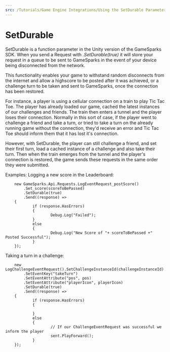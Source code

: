 ```yaml
---
src: /Tutorials/Game Engine Integrations/Using the SetDurable Parameter.md
---
```


# SetDurable

SetDurable is a function parameter in the Unity version of the GameSparks SDK. When you send a Request with *.SetDurable(true)* it will store your request in a queue to be sent to GameSparks in the event of your device being disconnected from the network.

This functionality enables your game to withstand random disconnects from the internet and allow a highscore to be posted after it was achieved, or a challenge turn to be taken and sent to GameSparks, once the connection has been restored.

For instance, a player is using a cellular connection on a train to play Tic Tac Toe. The player has already loaded our game, cached the latest instances of our challenges and friends. The train then enters a tunnel and the player loses their connection. Normally in this sort of case, if the player went to challenge a friend and take a turn, or tried to take a turn on the already running game without the connection, they'd receive an error and Tic Tac Toe should inform them that it has lost it's connection.

However, with SetDurable, the player can still challenge a friend, and set their first turn, load a cached instance of a challenge and also take their turn. Then when the train emerges from the tunnel and the player's connection is restored, the game sends these requests in the same order they were submitted.

Examples: Logging a new score in the Leaderboard:

```
    new GameSparks.Api.Requests.LogEventRequest_postScore()
    	.Set_score(scoreToBePassed)
    	.SetDurable(true)
    	.Send((response) =>
    {
            if (response.HasErrors)
            {
                    Debug.Log("Failed");
            }
            else
            {
                    Debug.Log("New Score of "+ scoreToBePassed +" Posted Successful");
            }
    });
```

Taking a turn in a challenge:

```    
    new LogChallengeEventRequest().SetChallengeInstanceId(challengeInstanceId)
    	.SetEventKey("takeTurn")
    	.SetEventAttribute("pos", pos)
    	.SetEventAttribute("playerIcon", playerIcon)
    	.SetDurable(true)
    	.Send((response) =>
    {
            if (response.HasErrors)
            {

            }
            else
            {
                    // If our ChallengeEventRequest was successful we inform the player
                    sent.PlayForward();
            }
    });

```
